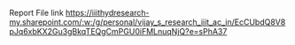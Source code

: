 Report
File link
https://iiithydresearch-my.sharepoint.com/:w:/g/personal/vijay_s_research_iiit_ac_in/EcCUbdQ8V8pJq6xbKX2Gu3gBkqTEQgCmPGU0iFMLnuqNjQ?e=sPhA37
